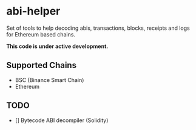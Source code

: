 # abi-helper

Set of tools to help decoding abis, transactions, blocks, receipts and logs for Ethereum based chains.

**This code is under active development.**


## Supported Chains

- BSC (Binance Smart Chain)
- Ethereum


## TODO

- [] Bytecode ABI decompiler (Solidity)